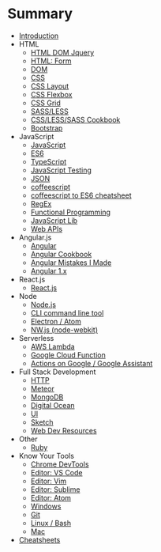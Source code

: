 # Summary

* [Introduction](README.md)
* HTML
    * [HTML DOM Jquery](HTML_DOM_JQuery.md)
    * [HTML: Form](html_form.md)
    * [DOM](dom.md)
    * [CSS](CSS.md)
    * [CSS Layout](CSS_Layout.md)
    * [CSS Flexbox](CSS_Flexbox.md)
    * [CSS Grid](CSS_Grid.md)
    * [SASS/LESS](CSS_SASS.md)
    * [CSS/LESS/SASS Cookbook](CSS_Cookbook.md)
    * [Bootstrap](Bootstrap.md)
* JavaScript
    * [JavaScript](javascript.md)
    * [ES6](ES6.md)
    * [TypeScript](typescript.md)
    * [JavaScript Testing](javaScript_testing.md)
    * [JSON](json.md)
    * [coffeescript](coffeescript.md)
    * [coffeescript to ES6 cheatsheet](coffeescript_to_es6.md)
    * [RegEx](RegEx.md)
    * [Functional Programming](functional_programming.md)
    * [JavaScript Lib](javascript_lib.md)
    * [Web APIs](web_api.md)
* Angular.js
    * [Angular](Angular.md)
    * [Angular Cookbook](Angular_Cookbook.md)
    * [Angular Mistakes I Made](Angular_MIM.md)
    * [Angular 1.x](Angular_js_1.x.md)
* React.js
    * [React.js](reactjs.md)
* Node
    * [Node.js](node.md)
    * [CLI command line tool](cli.md)
    * [Electron / Atom](Electron.md)
    * [NW.js \(node-webkit\)](nw.md)
* Serverless
    * [AWS Lambda](aws_lambda.md)
    * [Google Cloud Function](google_cloud_function.md)
    * [Actions on Google / Google Assistant](actions_on_google.md)
* Full Stack Development
    * [HTTP](http.md)
    * [Meteor](meteor.md)
    * [MongoDB](mongodb.md)
    * [Digital Ocean](DigitalOcean.md)
    * [UI](ui_domain.md)
    * [Sketch](sketch.md)
    * [Web Dev Resources](web_dev_resources.md)
* Other
    * [Ruby](ruby.md)
* Know Your Tools
    * [Chrome DevTools](DevTools.md)
    * [Editor: VS Code](editor_vs_code.md)
    * [Editor: Vim](editor_vim.md)
    * [Editor: Sublime](editor_sublime.md)
    * [Editor: Atom](editor_atom.md)
    * [Windows](development_tools.md)
    * [Git](git.md)
    * [Linux / Bash](linux_bash.md)
    * [Mac](mac.md)
* [Cheatsheets](Cheatsheets/README.md)

